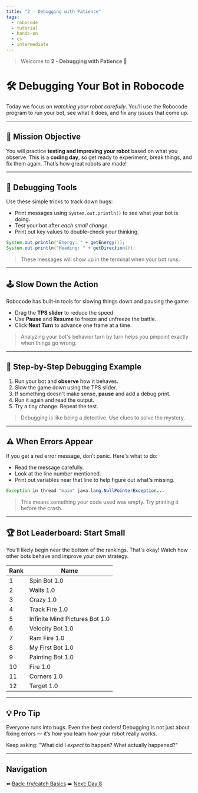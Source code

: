 ```yaml
---
title: "2 - Debugging with Patience"
tags:
  - robocode
  - tutorial
  - hands-on
  - cs
  - intermediate
---
```


> Welcome to **2 - Debugging with Patience** 🧘

# 🛠️ Debugging Your Bot in Robocode

Today we focus on _watching your robot carefully_. You’ll use the Robocode program to run your bot, see what it does, and fix any issues that come up.

---

## 🎯 Mission Objective

You will practice **testing and improving your robot** based on what you observe. This is a **coding day**, so get ready to experiment, break things, and fix them again. That’s how great robots are made!

---

## 🔧 Debugging Tools

Use these simple tricks to track down bugs:

- Print messages using `System.out.println()` to see what your bot is doing.
- Test your bot after _each small change_.
- Print out key values to double-check your thinking.

```java
System.out.println("Energy: " + getEnergy());
System.out.println("Heading: " + getDirection());
```

> These messages will show up in the terminal when your bot runs.

---

## 🕹️ Slow Down the Action

Robocode has built-in tools for slowing things down and pausing the game:

- Drag the **TPS slider** to reduce the speed.
- Use **Pause** and **Resume** to freeze and unfreeze the battle.
- Click **Next Turn** to advance one frame at a time.

> Analyzing your bot's behavior turn by turn helps you pinpoint exactly when things go wrong.

---

## 🔄 Step-by-Step Debugging Example

1. Run your bot and **observe** how it behaves.
2. Slow the game down using the TPS slider.
3. If something doesn't make sense, **pause** and add a debug print.
4. Run it again and read the output.
5. Try a tiny change. Repeat the test.

> Debugging is like being a detective. Use clues to solve the mystery.

---

## ⚠️ When Errors Appear

If you get a red error message, don’t panic. Here's what to do:

- Read the message carefully.
- Look at the line number mentioned.
- Print out variables near that line to help figure out what's missing.

```java
Exception in thread "main" java.lang.NullPointerException...
```

> This means something your code used was empty. Try printing it before the crash.

---

## 🏆 Bot Leaderboard: Start Small

You'll likely begin near the bottom of the rankings. That's okay! Watch how other bots behave and improve your own strategy.

| Rank | Name                           |
| ---- | ------------------------------ |
| 1    | Spin Bot 1.0                   |
| 2    | Walls 1.0                      |
| 3    | Crazy 1.0                      |
| 4    | Track Fire 1.0                 |
| 5    | Infinite Mind Pictures Bot 1.0 |
| 6    | Velocity Bot 1.0               |
| 7    | Ram Fire 1.0                   |
| 8    | My First Bot 1.0               |
| 9    | Painting Bot 1.0               |
| 10   | Fire 1.0                       |
| 11   | Corners 1.0                    |
| 12   | Target 1.0                     |

---

## 💡 Pro Tip

Everyone runs into bugs. Even the best coders! Debugging is not just about fixing errors — it’s _how_ you learn how your robot really works.

Keep asking: "What did I _expect_ to happen? What actually happened?"

---

## Navigation

⬅️ [Back: try/catch Basics](/robocode/Day-7/01_try_catch)
➡️ [Next: Day 8](/robocode/Day-8/index)
